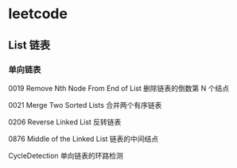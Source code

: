 # leetcode

## List 链表
### 单向链表

0019 Remove Nth Node From End of List 删除链表的倒数第 N 个结点

0021 Merge Two Sorted Lists 合并两个有序链表

0206 Reverse Linked List 反转链表

0876 Middle of the Linked List 链表的中间结点

CycleDetection 单向链表的环路检测